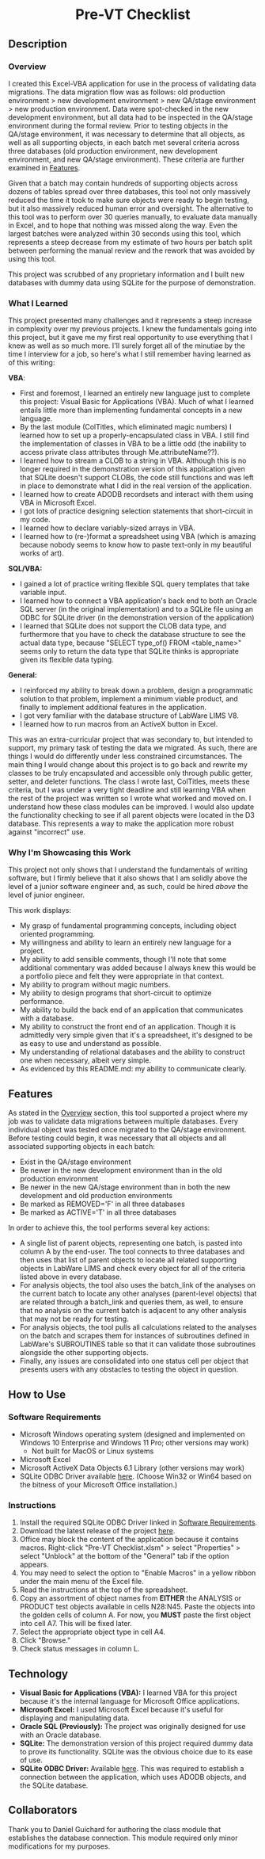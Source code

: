 # <div align="center">Pre-VT Checklist</div>


## Description
### Overview
I created this Excel-VBA application for use in the process of validating data migrations. The data migration flow was as follows: old production environment > new development environment > new QA/stage environment > new production environment. Data were spot-checked in the new development environment, but all data had to be inspected in the QA/stage environment during the formal review. Prior to testing objects in the QA/stage environment, it was necessary to determine that all objects, as well as all supporting objects, in each batch met several criteria across three databases (old production environment, new development environment, and new QA/stage environment). These criteria are further examined in [Features](#features).

Given that a batch may contain hundreds of supporting objects across dozens of tables spread over three databases, this tool not only massively reduced the time it took to make sure objects were ready to begin testing, but it also massively reduced human error and oversight. The alternative to this tool was to perform over 30 queries manually, to evaluate data manually in Excel, and to hope that nothing was missed along the way. Even the largest batches were analyzed within 30 seconds using this tool, which represents a steep decrease from my estimate of two hours per batch split between performing the manual review and the rework that was avoided by using this tool.

This project was scrubbed of any proprietary information and I built new databases with dummy data using SQLite for the purpose of demonstration.

### What I Learned
This project presented many challenges and it represents a steep increase in complexity over my previous projects. I knew the fundamentals going into this project, but it gave me my first real opportunity to use everything that I knew as well as so much more. I'll surely forget all of the minutiae by the time I interview for a job, so here's what I still remember having learned as of this writing:

**VBA**:
* First and foremost, I learned an entirely new language just to complete this project: Visual Basic for Applications (VBA). Much of what I learned entails little more than implementing fundamental concepts in a new language.
* By the last module (ColTitles, which eliminated magic numbers) I learned how to set up a properly-encapsulated class in VBA. I still find the implementation of classes in VBA to be a little odd (the inability to access private class attributes through Me.attributeName??).
* I learned how to stream a CLOB to a string in VBA. Although this is no longer required in the demonstration version of this application given that SQLite doesn't support CLOBs, the code still functions and was left in place to demonstrate what I did in the real version of the application.
* I learned how to create ADODB recordsets and interact with them using VBA in Microsoft Excel.
* I got lots of practice designing selection statements that short-circuit in my code.
* I learned how to declare variably-sized arrays in VBA.
* I learned how to (re-)format a spreadsheet using VBA (which is amazing because nobody seems to know how to paste text-only in my beautiful works of art).

**SQL/VBA:**
* I gained a lot of practice writing flexible SQL query templates that take variable input.
* I learned how to connect a VBA application's back end to both an Oracle SQL server (in the original implementation) and to a SQLite file using an ODBC for SQLite driver (in the demonstration version of the application)
* I learned that SQLite does not support the CLOB data type, and furthermore that you have to check the database structure to see the actual data type, because "SELECT type_of() FROM <table_name>" seems only to return the data type that SQLite thinks is appropriate given its flexible data typing.

**General:**
* I reinforced my ability to break down a problem, design a programmatic solution to that problem, implement a minimum viable product, and finally to implement additional features in the application.
* I got very familiar with the database structure of LabWare LIMS V8.
* I learned how to run macros from an ActiveX button in Excel.


This was an extra-curricular project that was secondary to, but intended to support, my primary task of testing the data we migrated. As such, there are things I would do differently under less constrained circumstances.  The main thing I would change about this project is to go back and rewrite my classes to be truly encapsulated and accessible only through public getter, setter, and deleter functions. The class I wrote last, ColTitles, meets these criteria, but I was under a very tight deadline and still learning VBA when the rest of the project was written so I wrote what worked and moved on. I understand how these class modules can be improved. I would also update the functionality checking to see if all parent objects were located in the D3 database. This represents a way to make the application more robust against "incorrect" use.

### Why I'm Showcasing this Work
This project not only shows that I understand the fundamentals of writing software, but I firmly believe that it also shows that I am solidly above the level of a junior software engineer and, as such, could be hired *above* the level of junior engineer.

This work displays:
* My grasp of fundamental programming concepts, including object oriented programming.
* My willingness and ability to learn an entirely new language for a project.
* My ability to add sensible comments, though I'll note that some additional commentary was added because I always knew this would be a portfolio piece and felt they were appropriate in that context.
* My ability to program without magic numbers.
* My ability to design programs that short-circuit to optimize performance.
* My ability to build the back end of an application that communicates with a database.
* My ability to construct the front end of an application. Though it is admittedly very simple given that it's a spreadsheet, it's designed to be as easy to use and understand as possible.
* My understanding of relational databases and the ability to construct one when necessary, albeit very simple.
* As evidenced by this README.md: my ability to communicate clearly.


## Features

As stated in the [Overview](#overview) section, this tool supported a project where my job was to validate data migrations between multiple databases. Every individual object was tested once migrated to the QA/stage environment. Before testing could begin, it was necessary that all objects and all associated supporting objects in each batch:
* Exist in the QA/stage environment
* Be newer in the new development environment than in the old production environment
* Be newer in the new QA/stage environment than in both the new development and old production environments
* Be marked as REMOVED='F' in all three databases
* Be marked as ACTIVE='T' in all three databases

In order to achieve this, the tool performs several key actions:
* A single list of parent objects, representing one batch, is pasted into column A by the end-user. The tool connects to three databases and then uses that list of parent objects to locate all related supporting objects in LabWare LIMS and check every object for all of the criteria listed above in every database.
* For analysis objects, the tool also uses the batch_link of the analyses on the current batch to locate any other analyses (parent-level objects) that are related through a batch_link and queries them, as well, to ensure that no analysis on the current batch is adjacent to any other analysis that may not be ready for testing.
* For analysis objects, the tool pulls all calculations related to the analyses on the batch and scrapes them for instances of subroutines defined in LabWare's SUBROUTINES table so that it can validate those subroutines alongside the other supporting objects.
* Finally, any issues are consolidated into one status cell per object that presents users with any obstacles to testing the object in question.

## How to Use
### Software Requirements
* Microsoft Windows operating system (designed and implemented on Windows 10 Enterprise and Windows 11 Pro; other versions may work)
  * Not built for MacOS or Linux systems
* Microsoft Excel
* Microsoft ActiveX Data Objects 6.1 Library (other versions may work)
* SQLite ODBC Driver available <a href="http://www.ch-werner.de/sqliteodbc/" target="_blank">here</a>. (Choose Win32 or Win64 based on the bitness of your Microsoft Office installation.)

### Instructions
1. Install the required SQLite ODBC Driver linked in [Software Requirements](#software-requirements).
2. Download the latest release of the project [here](https://github.com/Highway-Kebabbery/Pre-VT-Checklist/releases).
3. Office may block the content of the application because it contains macros. Right-click "Pre-VT Checklist.xlsm" > select "Properties" > select "Unblock" at the bottom of the "General" tab if the option appears.
4. You may need to select the option to "Enable Macros" in a yellow ribbon under the main menu of the Excel file.
5. Read the instructions at the top of the spreadsheet.
6. Copy an assortment of object names from __EITHER__ the ANALYSIS or PRODUCT test objects available in cells N28:N45. Paste the objects into the golden cells of column A. For now, you __MUST__ paste the first object into cell A7. This will be fixed later.
7. Select the appropriate object type in cell A4.
8. Click "Browse."
9. Check status messages in column L.

## Technology
* **Visual Basic for Applications (VBA):** I learned VBA for this project because it's the internal language for Microsoft Office applications.
* **Microsoft Excel:** I used Microsoft Excel because it's useful for displaying and manipulating data.
* **Oracle SQL (Previously):** The project was originally designed for use with an Oracle database.
* **SQLite:** The demonstration version of this project required dummy data to prove its functionality. SQLite was the obvious choice due to its ease of use.
* **SQLite ODBC Driver:** Available <a href="http://www.ch-werner.de/sqliteodbc/" target="_blank">here</a>. This was required to establish a connection between the application, which uses ADODB objects, and the SQLite database.

## Collaborators
Thank you to Daniel Guichard for authoring the class module that establishes the database connection. This module required only minor modifications for my purposes.
